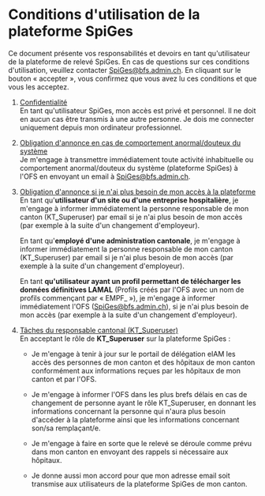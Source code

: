 # Conditions d\'utilisation de la plateforme SpiGes

Ce document présente vos responsabilités et devoirs en tant qu'utilisateur de la plateforme de relevé SpiGes. En cas de questions sur ces conditions d'utilisation, veuillez contacter <SpiGes@bfs.admin.ch>. En cliquant sur le bouton « accepter », vous confirmez que vous avez lu ces conditions et que vous les acceptez.

1. <u>Confidentialité</u>  
    En tant qu'utilisateur SpiGes, mon accès est privé et personnel.
    Il ne doit en aucun cas être transmis à une autre personne.
    Je dois me connecter uniquement depuis mon ordinateur professionnel.

2. <u>Obligation d'annonce en cas de comportement anormal/douteux du
    système</u>  
    Je m'engage à transmettre immédiatement toute activité inhabituelle ou comportement anormal/douteux du système (plateforme SpiGes) à l'OFS en envoyant un email à <SpiGes@bfs.admin.ch>.

3. <u>Obligation d'annonce si je n'ai plus besoin de mon accès à la
    plateforme</u>  
    En tant qu'**utilisateur d'un site ou d'une entreprise hospitalière**, je m'engage à informer immédiatement la personne responsable de mon canton (KT_Superuser) par email si je n'ai plus besoin de mon accès (par exemple à la suite d'un changement d'employeur).  

    En tant qu'**employé d'une administration cantonale**, je m'engage à informer immédiatement la personne responsable de mon canton (KT_Superuser) par email si je n'ai plus besoin de mon accès (par exemple à la suite d'un changement d'employeur).  

    En tant **qu'utilisateur ayant un profil permettant de télécharger les données définitives LAMAL** (Profils créés par l'OFS avec un nom de profils commençant par « EMPF\_ »), je m'engage à informer immédiatement l'OFS (<SpiGes@bfs.admin.ch>), si je n'ai plus besoin de mon accès (par exemple à la suite d'un changement d'employeur).

4. <u>Tâches du responsable cantonal (KT_Superuser)</u>  
    En acceptant le rôle de **KT_Superuser** sur la plateforme SpiGes :  

    - Je m'engage à tenir à jour sur le portail de délégation eIAM les
    accès des personnes de mon canton et des hôpitaux de mon canton
    conformément aux informations reçues par les hôpitaux de mon canton
    et par l'OFS.

    - Je m'engage à informer l'OFS dans les plus brefs délais en cas de
    changement de personne ayant le rôle KT_Superuser, en donnant les
    informations concernant la personne qui n'aura plus besoin d'accéder
    à la plateforme ainsi que les informations concernant son/sa
    remplaçant/e.

    - Je m'engage à faire en sorte que le relevé se déroule comme prévu
    dans mon canton en envoyant des rappels si nécessaire aux hôpitaux.

    - Je donne aussi mon accord pour que mon adresse email soit transmise
    aux utilisateurs de la plateforme SpiGes de mon canton.
